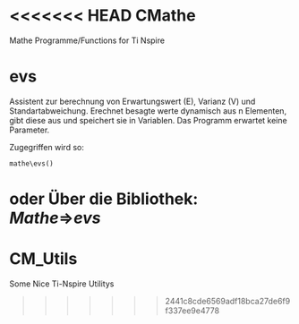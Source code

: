 <<<<<<< HEAD
CMathe
======

Mathe Programme/Functions for Ti Nspire

evs
===

Assistent zur berechnung von Erwartungswert (E), Varianz (V) und Standartabweichung.
Erechnet besagte werte dynamisch aus n Elementen, gibt diese aus und speichert sie in Variablen. 
Das Programm erwartet keine Parameter.

Zugegriffen wird so:
```
mathe\evs()
```
oder Über die Bibliothek:
_Mathe_=>_evs_
=======
CM_Utils
========

Some Nice Ti-Nspire Utilitys
>>>>>>> 2441c8cde6569adf18bca27de6f9f337ee9e4778
